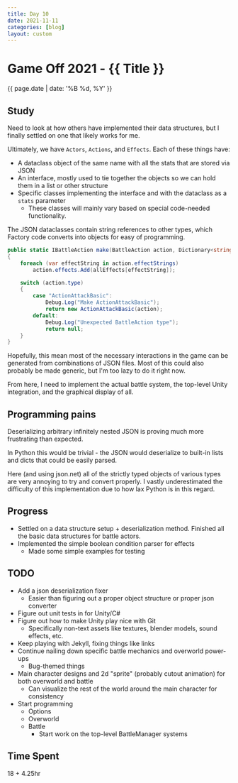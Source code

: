```yaml
---
title: Day 10
date: 2021-11-11
categories: [blog]
layout: custom
---
```

# Game Off 2021 - {{ Title }}
{{ page.date | date: '%B %d, %Y' }}

## Study

Need to look at how others have implemented their data structures, but I finally settled on one that likely works for me.

Ultimately, we have `Actors`, `Actions`, and `Effects`. Each of these things have:
- A dataclass object of the same name with all the stats that are stored via JSON
- An interface, mostly used to tie together the objects so we can hold them in a list or other structure
- Specific classes implementing the interface and with the dataclass as a `stats` parameter
  - These classes will mainly vary based on special code-needed functionality.

The JSON dataclasses contain string references to other types, which Factory code converts into objects for easy of programming.
```c#
public static IBattleAction make(BattleAction action, Dictionary<string, IBattleEffect> allEffects)
{
    foreach (var effectString in action.effectStrings)
        action.effects.Add(allEffects[effectString]);

    switch (action.type)
    {
        case "ActionAttackBasic":
            Debug.Log("Make ActionAttackBasic");
            return new ActionAttackBasic(action);
        default:
            Debug.Log("Unexpected BattleAction type");
            return null;
    }
}
```

Hopefully, this mean most of the necessary interactions in the game can be generated from combinations of JSON files. Most of this could also probably be made generic, but I'm too lazy to do it right now.

From here, I need to implement the actual battle system, the top-level Unity integration, and the graphical display of all.

## Programming pains

Deserializing arbitrary infinitely nested JSON is proving much more frustrating than expected.

In Python this would be trivial - the JSON would deserialize to built-in lists and dicts that could be easily parsed.

Here (and using json.net) all of the strictly typed objects of various types are very annoying to try and convert properly.
I vastly underestimated the difficulty of this implementation due to how lax Python is in this regard.

## Progress

- Settled on a data structure setup + deserialization method. Finished all the basic data structures for battle actors.
- Implemented the simple boolean condition parser for effects
  - Made some simple examples for testing

## TODO

- Add a json deserialization fixer
  - Easier than figuring out a proper object structure or proper json converter
- Figure out unit tests in for Unity/C#
- Figure out how to make Unity play nice with Git
  - Specifically non-text assets like textures, blender models, sound effects, etc.
- Keep playing with Jekyll, fixing things like links
- Continue nailing down specific battle mechanics and overworld power-ups
  - Bug-themed things
- Main character designs and 2d "sprite" (probably cutout animation) for both overworld and battle
  - Can visualize the rest of the world around the main character for consistency
- Start programming
  - Options
  - Overworld
  - Battle
    - Start work on the top-level BattleManager systems

## Time Spent

18 + 4.25hr